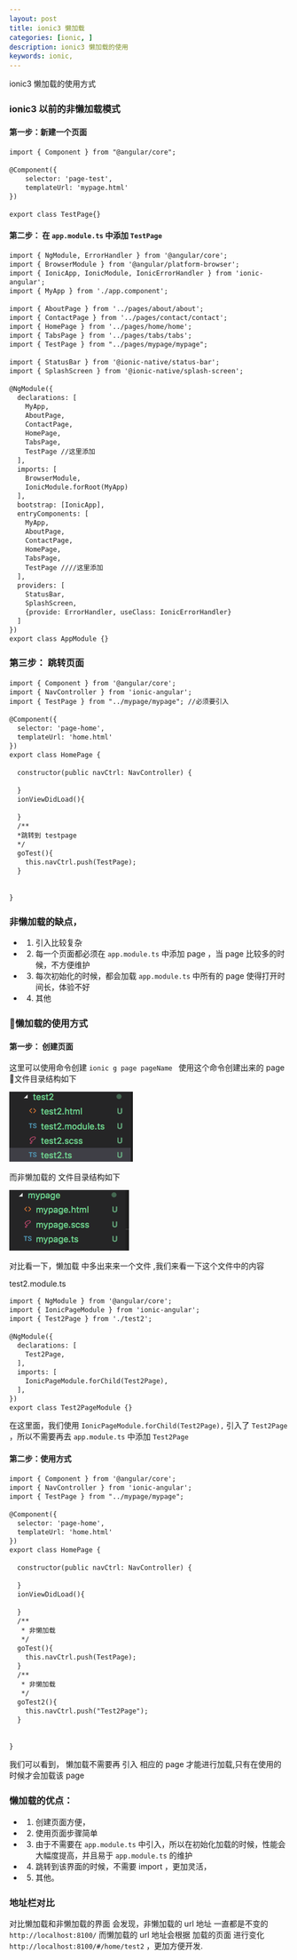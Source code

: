 ```yaml
---
layout: post
title: ionic3 懒加载
categories: [ionic, ]
description: ionic3 懒加载的使用
keywords: ionic, 
---
```


ionic3 懒加载的使用方式

### ionic3 以前的非懒加载模式

#### 第一步：新建一个页面
```
import { Component } from "@angular/core";

@Component({
    selector: 'page-test',
    templateUrl: 'mypage.html'
})

export class TestPage{}
```
#### 第二步： 在 `app.module.ts` 中添加 `TestPage`
```
import { NgModule, ErrorHandler } from '@angular/core';
import { BrowserModule } from '@angular/platform-browser';
import { IonicApp, IonicModule, IonicErrorHandler } from 'ionic-angular';
import { MyApp } from './app.component';

import { AboutPage } from '../pages/about/about';
import { ContactPage } from '../pages/contact/contact';
import { HomePage } from '../pages/home/home';
import { TabsPage } from '../pages/tabs/tabs';
import { TestPage } from "../pages/mypage/mypage";

import { StatusBar } from '@ionic-native/status-bar';
import { SplashScreen } from '@ionic-native/splash-screen';

@NgModule({
  declarations: [
    MyApp,
    AboutPage,
    ContactPage,
    HomePage,
    TabsPage,
    TestPage //这里添加
  ],
  imports: [
    BrowserModule,
    IonicModule.forRoot(MyApp)
  ],
  bootstrap: [IonicApp],
  entryComponents: [
    MyApp,
    AboutPage,
    ContactPage,
    HomePage,
    TabsPage,
    TestPage ////这里添加
  ],
  providers: [
    StatusBar,
    SplashScreen,
    {provide: ErrorHandler, useClass: IonicErrorHandler}
  ]
})
export class AppModule {}

```

### 第三步： 跳转页面 
```
import { Component } from '@angular/core';
import { NavController } from 'ionic-angular';
import { TestPage } from "../mypage/mypage"; //必须要引入

@Component({
  selector: 'page-home',
  templateUrl: 'home.html'
})
export class HomePage {

  constructor(public navCtrl: NavController) {

  }
  ionViewDidLoad(){
   
  }
  /**
  *跳转到 testpage
  */
  goTest(){ 
    this.navCtrl.push(TestPage);
  }
  

}

```

### 非懒加载的缺点， 
- 1. 引入比较复杂
- 2. 每一个页面都必须在 `app.module.ts` 中添加 page ，当 page 比较多的时候，不方便维护
- 3. 每次初始化的时候，都会加载 `app.module.ts` 中所有的 page 使得打开时间长，体验不好
- 4. 其他  

### 懒加载的使用方式 
 
#### 第一步： 创建页面 
这里可以使用命令创建 `ionic g page pageName ` 使用这个命令创建出来的 page 文件目录结构如下 

![](/images/posts/ionic/2018-02-05-1.png)

而非懒加载的 文件目录结构如下

![](/images/posts/ionic/2018-02-05-2.png)

对比看一下，懒加载 中多出来来一个文件 ,我们来看一下这个文件中的内容

test2.module.ts
```
import { NgModule } from '@angular/core';
import { IonicPageModule } from 'ionic-angular';
import { Test2Page } from './test2';

@NgModule({
  declarations: [
    Test2Page,
  ],
  imports: [
    IonicPageModule.forChild(Test2Page),
  ],
})
export class Test2PageModule {}

```
在这里面，我们使用 `IonicPageModule.forChild(Test2Page),` 引入了 `Test2Page` ，所以不需要再去 `app.module.ts` 中添加 `Test2Page`

#### 第二步：使用方式

```
import { Component } from '@angular/core';
import { NavController } from 'ionic-angular';
import { TestPage } from "../mypage/mypage";

@Component({
  selector: 'page-home',
  templateUrl: 'home.html'
})
export class HomePage {

  constructor(public navCtrl: NavController) {

  }
  ionViewDidLoad(){
   
  }
  /**
   * 非懒加载
   */
  goTest(){
    this.navCtrl.push(TestPage);
  }
  /**
   * 非懒加载
   */
  goTest2(){
    this.navCtrl.push("Test2Page");
  }
  

}

```
我们可以看到， 懒加载不需要再 引入 相应的 page 才能进行加载,只有在使用的时候才会加载该 page

### 懒加载的优点：

- 1. 创建页面方便，
- 2. 使用页面步骤简单
- 3. 由于不需要在 `app.module.ts` 中引入，所以在初始化加载的时候，性能会大幅度提高，并且易于 `app.module.ts` 的维护
- 4. 跳转到该界面的时候，不需要 import ，更加灵活，
- 5. 其他。

### 地址栏对比

对比懒加载和非懒加载的界面 会发现，非懒加载的 url 地址 一直都是不变的 `http://localhost:8100/` 而懒加载的 url 地址会根据 加载的页面 进行变化 `http://localhost:8100/#/home/test2` ，更加方便开发.



